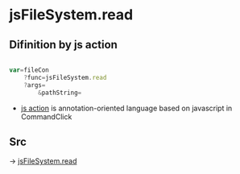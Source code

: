# jsFileSystem.read

## Difinition by js action

```js.js

var=fileCon
	?func=jsFileSystem.read
	?args=
		&pathString=
```

- [js action](#) is annotation-oriented language based on javascript in CommandClick

## Src

-> [jsFileSystem.read](https://github.com/puutaro/CommandClick/blob/master/app/src/main/java/com/puutaro/commandclick/fragment_lib/terminal_fragment/js_interface/file/JsFileSystem.kt#L38)


